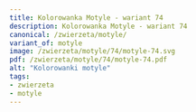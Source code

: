 ```yaml
---
title: Kolorowanka Motyle - wariant 74
description: Kolorowanka Motyle - wariant 74
canonical: /zwierzeta/motyle/
variant_of: motyle
image: /zwierzeta/motyle/74/motyle-74.svg
pdf: /zwierzeta/motyle/74/motyle-74.pdf
alt: "Kolorowanki motyle"
tags:
- zwierzeta
- motyle
---
```

